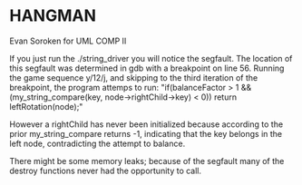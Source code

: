 # HANGMAN
Evan Soroken for UML COMP II

If you just run the ./string_driver you will notice the segfault.
The location of this segfault was determined in gdb with a breakpoint on line 56.
Running the game sequence y/12/j, and skipping to the third iteration of the breakpoint, the program attemps to run:
"if(balanceFactor > 1 && (my_string_compare(key, node->rightChild->key) < 0)) return leftRotation(node);"

However a rightChild has never been initialized because according to the prior my_string_compare returns -1, indicating that
the key belongs in the left node, contradicting the attempt to balance.

There might be some memory leaks; because of the segfault many of the destroy functions never had the opportunity to call.
